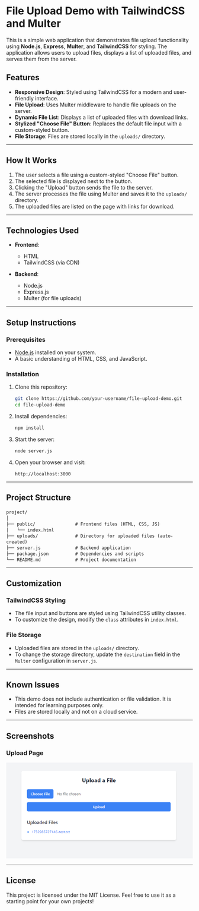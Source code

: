 # File Upload Demo with TailwindCSS and Multer

This is a simple web application that demonstrates file upload functionality using **Node.js**, **Express**, **Multer**, and **TailwindCSS** for styling. The application allows users to upload files, displays a list of uploaded files, and serves them from the server.

## Features

- **Responsive Design**: Styled using TailwindCSS for a modern and user-friendly interface.
- **File Upload**: Uses Multer middleware to handle file uploads on the server.
- **Dynamic File List**: Displays a list of uploaded files with download links.
- **Stylized "Choose File" Button**: Replaces the default file input with a custom-styled button.
- **File Storage**: Files are stored locally in the `uploads/` directory.

---

## How It Works

1. The user selects a file using a custom-styled "Choose File" button.
2. The selected file is displayed next to the button.
3. Clicking the "Upload" button sends the file to the server.
4. The server processes the file using Multer and saves it to the `uploads/` directory.
5. The uploaded files are listed on the page with links for download.

---

## Technologies Used

- **Frontend**: 
  - HTML
  - TailwindCSS (via CDN)

- **Backend**:
  - Node.js
  - Express.js
  - Multer (for file uploads)

---

## Setup Instructions

### Prerequisites

- [Node.js](https://nodejs.org) installed on your system.
- A basic understanding of HTML, CSS, and JavaScript.

### Installation

1. Clone this repository:
   ```bash
   git clone https://github.com/your-username/file-upload-demo.git
   cd file-upload-demo
   ```

2. Install dependencies:
   ```bash
   npm install
   ```

3. Start the server:
   ```bash
   node server.js
   ```

4. Open your browser and visit:
   ```
   http://localhost:3000
   ```

---

## Project Structure

```
project/
│
├── public/               # Frontend files (HTML, CSS, JS)
│   └── index.html
├── uploads/              # Directory for uploaded files (auto-created)
├── server.js             # Backend application
├── package.json          # Dependencies and scripts
└── README.md             # Project documentation
```

---

## Customization

### TailwindCSS Styling

- The file input and buttons are styled using TailwindCSS utility classes. 
- To customize the design, modify the `class` attributes in `index.html`.

### File Storage

- Uploaded files are stored in the `uploads/` directory.
- To change the storage directory, update the `destination` field in the `Multer` configuration in `server.js`.

---

## Known Issues

- This demo does not include authentication or file validation. It is intended for learning purposes only.
- Files are stored locally and not on a cloud service.

---

## Screenshots

### Upload Page
![Upload Page](upload-page-screenshot.png)

---

## License

This project is licensed under the MIT License. Feel free to use it as a starting point for your own projects!
